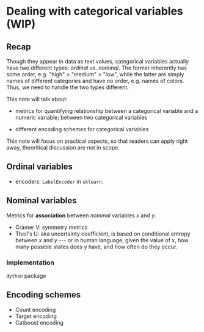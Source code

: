 # Dealing with categorical variables (WIP)

## Recap
Though they appear in data as text values, categorical variables actually have two different types: _ordinal_ vs. _nominal_. The former inherently has some order, e.g. "high" > "medium" > "low", while the latter are simply names of different categories and have no order, e.g. names of colors. Thus, we need to handle the two types different.

This note will talk about:

+ metrics for quantifying relationship between a categorical variable and a numeric variable; between two categorical variables

+ different encoding schemes for categorical variables

This note will focus on practical aspects, so that readers can apply right away, theoritical discussion are not in scope.

## Ordinal variables

+ encoders: `LabelEncoder` in `sklearn`.

## Nominal variables

Metrics for __association__ between _nominal_ variables _x_ and _y_.
+ Cramer V: symmetry metrics
+ Theil's U: aka uncertainty coefficient, is based on conditional entropy between _x_ and _y_ ---  or in human language, given the value of x, how many possible states does y have, and how often do they occur. 

### Implementation
`dython` package

## Encoding schemes

+ Count encoding
+ Target encoding
+ Catboost encoding